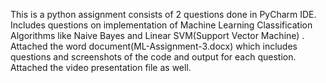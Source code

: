 This is a python assignment consists of 2 questions done in PyCharm IDE. Includes questions on implementation of Machine Learning Classification Algorithms like Naive Bayes and Linear SVM(Support Vector Machine) . Attached the word document(ML-Assignment-3.docx) which includes questions and screenshots of the code and output for each question. Attached the video presentation file as well.
